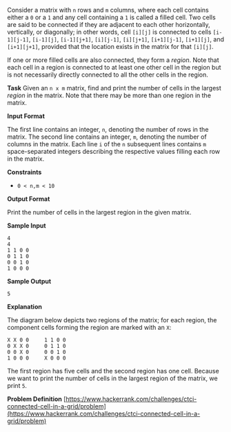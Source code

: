 Consider a matrix with `n` rows and `m` columns, where each cell contains either a `0` or a `1` and any cell containing a `1` is called a filled cell. Two cells are said to be connected if they are adjacent to each other horizontally, vertically, or diagonally; in other words, cell `[i][j]`  is connected to cells `[i-1][j-1]`, `[i-1][j]`, `[i-1][j+1]`, `[i][j-1]`, `[i][j+1]`, `[i+1][j-1]`, `[i+1][j]`, and `[i+1][j+1]`, provided that the location exists in the matrix for that `[i][j]`.

If one or more filled cells are also connected, they form a _region_. Note that each cell in a region is connected to at least one other cell in the region but is not necessarily directly connected to all the other cells in the region.

**Task**
Given an `n x m` matrix, find and print the number of cells in the largest _region_ in the matrix. Note that there may be more than one region in the matrix.

**Input Format**

The first line contains an integer, `n`, denoting the number of rows in the matrix. 
The second line contains an integer, `m`, denoting the number of columns in the matrix. 
Each line `i` of the `n` subsequent lines contains `m` space-separated integers describing the respective values filling each row in the matrix.

**Constraints**

 - ` 0 < n,m < 10 `

**Output Format**

Print the number of cells in the largest region in the given matrix.

**Sample Input**

```
4
4
1 1 0 0
0 1 1 0
0 0 1 0
1 0 0 0
```

**Sample Output**

```
5
```

**Explanation**

The diagram below depicts two regions of the matrix; for each region, the component cells forming the region are marked with an `X`:
```
X X 0 0     1 1 0 0
0 X X 0     0 1 1 0
0 0 X 0     0 0 1 0
1 0 0 0     X 0 0 0
```

The first region has five cells and the second region has one cell. Because we want to print the number of cells in the largest region of the matrix, we print `5`.

**Problem Definition**
[https://www.hackerrank.com/challenges/ctci-connected-cell-in-a-grid/problem](https://www.hackerrank.com/challenges/ctci-connected-cell-in-a-grid/problem)
